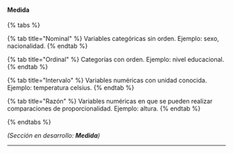 #### Medida

<!--force-render-->

{% tabs %}

{% tab title="Nominal" %}
Variables categóricas sin orden. Ejemplo: sexo, nacionalidad.
{% endtab %}

{% tab title="Ordinal" %}
Categorías con orden. Ejemplo: nivel educacional.
{% endtab %}

{% tab title="Intervalo" %}
Variables numéricas con unidad conocida. Ejemplo: temperatura celsius.
{% endtab %}

{% tab title="Razón" %}
Variables numéricas en que se pueden realizar comparaciones de proporcionalidad. Ejemplo: altura.
{% endtab %}

{% endtabs %}

_(Sección en desarrollo: **Medida**)_

---

